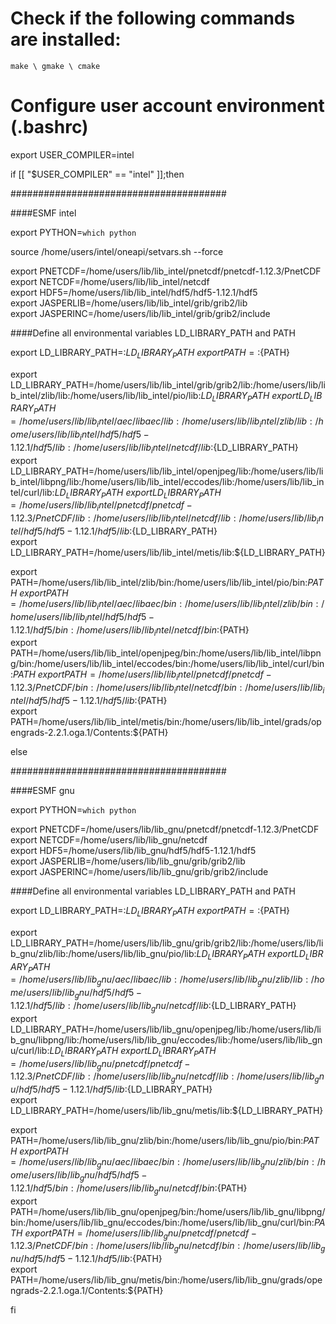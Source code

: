 # Check if the following commands are installed:
``
 make \
 gmake \
 cmake
``

# Configure user account environment (.bashrc)
export USER_COMPILER=intel

if [[ "$USER_COMPILER" == "intel" ]];then

#######################################

####ESMF intel

export PYTHON=`which python` 

source /home/users/intel/oneapi/setvars.sh --force

export PNETCDF=/home/users/lib/lib_intel/pnetcdf/pnetcdf-1.12.3/PnetCDF \
export NETCDF=/home/users/lib/lib_intel/netcdf \
export HDF5=/home/users/lib/lib_intel/hdf5/hdf5-1.12.1/hdf5 \
export JASPERLIB=/home/users/lib/lib_intel/grib/grib2/lib \
export JASPERINC=/home/users/lib/lib_intel/grib/grib2/include 

####Define all environmental variables LD_LIBRARY_PATH and PATH 

export LD_LIBRARY_PATH=:${LD_LIBRARY_PATH}     \
export PATH=:${PATH}

export LD_LIBRARY_PATH=/home/users/lib/lib_intel/grib/grib2/lib:/home/users/lib/lib_intel/zlib/lib:/home/users/lib/lib_intel/pio/lib:${LD_LIBRARY_PATH} \
export LD_LIBRARY_PATH=/home/users/lib/lib_intel/aec/libaec/lib:/home/users/lib/lib_intel/zlib/lib:/home/users/lib/lib_intel/hdf5/hdf5-1.12.1/hdf5/lib:/home/users/lib/lib_intel/netcdf/lib:${LD_LIBRARY_PATH} \
export LD_LIBRARY_PATH=/home/users/lib/lib_intel/openjpeg/lib:/home/users/lib/lib_intel/libpng/lib:/home/users/lib/lib_intel/eccodes/lib:/home/users/lib/lib_intel/curl/lib:${LD_LIBRARY_PATH} \
export LD_LIBRARY_PATH=/home/users/lib/lib_intel/pnetcdf/pnetcdf-1.12.3/PnetCDF/lib:/home/users/lib/lib_intel/netcdf/lib:/home/users/lib/lib_intel/hdf5/hdf5-1.12.1/hdf5/lib:${LD_LIBRARY_PATH} \
export LD_LIBRARY_PATH=/home/users/lib/lib_intel/metis/lib:${LD_LIBRARY_PATH}

export PATH=/home/users/lib/lib_intel/zlib/bin:/home/users/lib/lib_intel/pio/bin:${PATH} \
export PATH=/home/users/lib/lib_intel/aec/libaec/bin:/home/users/lib/lib_intel/zlib/bin:/home/users/lib/lib_intel/hdf5/hdf5-1.12.1/hdf5/bin:/home/users/lib/lib_intel/netcdf/bin:${PATH} \
export PATH=/home/users/lib/lib_intel/openjpeg/bin:/home/users/lib/lib_intel/libpng/bin:/home/users/lib/lib_intel/eccodes/bin:/home/users/lib/lib_intel/curl/bin:${PATH} \
export PATH=/home/users/lib/lib_intel/pnetcdf/pnetcdf-1.12.3/PnetCDF/bin:/home/users/lib/lib_intel/netcdf/bin:/home/users/lib/lib_intel/hdf5/hdf5-1.12.1/hdf5/lib:${PATH} \
export PATH=/home/users/lib/lib_intel/metis/bin:/home/users/lib/lib_intel/grads/opengrads-2.2.1.oga.1/Contents:${PATH}

else

#######################################

####ESMF gnu 

export PYTHON=`which python` 

export PNETCDF=/home/users/lib/lib_gnu/pnetcdf/pnetcdf-1.12.3/PnetCDF \
export NETCDF=/home/users/lib/lib_gnu/netcdf \
export HDF5=/home/users/lib/lib_gnu/hdf5/hdf5-1.12.1/hdf5 \
export JASPERLIB=/home/users/lib/lib_gnu/grib/grib2/lib \
export JASPERINC=/home/users/lib/lib_gnu/grib/grib2/include 

####Define all environmental variables LD_LIBRARY_PATH and PATH 

export LD_LIBRARY_PATH=:${LD_LIBRARY_PATH} \
export PATH=:${PATH}

export LD_LIBRARY_PATH=/home/users/lib/lib_gnu/grib/grib2/lib:/home/users/lib/lib_gnu/zlib/lib:/home/users/lib/lib_gnu/pio/lib:${LD_LIBRARY_PATH} \
export LD_LIBRARY_PATH=/home/users/lib/lib_gnu/aec/libaec/lib:/home/users/lib/lib_gnu/zlib/lib:/home/users/lib/lib_gnu/hdf5/hdf5-1.12.1/hdf5/lib:/home/users/lib/lib_gnu/netcdf/lib:${LD_LIBRARY_PATH} \
export LD_LIBRARY_PATH=/home/users/lib/lib_gnu/openjpeg/lib:/home/users/lib/lib_gnu/libpng/lib:/home/users/lib/lib_gnu/eccodes/lib:/home/users/lib/lib_gnu/curl/lib:${LD_LIBRARY_PATH} \
export LD_LIBRARY_PATH=/home/users/lib/lib_gnu/pnetcdf/pnetcdf-1.12.3/PnetCDF/lib:/home/users/lib/lib_gnu/netcdf/lib:/home/users/lib/lib_gnu/hdf5/hdf5-1.12.1/hdf5/lib:${LD_LIBRARY_PATH} \
export LD_LIBRARY_PATH=/home/users/lib/lib_gnu/metis/lib:${LD_LIBRARY_PATH}

export PATH=/home/users/lib/lib_gnu/zlib/bin:/home/users/lib/lib_gnu/pio/bin:${PATH} \
export PATH=/home/users/lib/lib_gnu/aec/libaec/bin:/home/users/lib/lib_gnu/zlib/bin:/home/users/lib/lib_gnu/hdf5/hdf5-1.12.1/hdf5/bin:/home/users/lib/lib_gnu/netcdf/bin:${PATH} \
export PATH=/home/users/lib/lib_gnu/openjpeg/bin:/home/users/lib/lib_gnu/libpng/bin:/home/users/lib/lib_gnu/eccodes/bin:/home/users/lib/lib_gnu/curl/bin:${PATH} \
export PATH=/home/users/lib/lib_gnu/pnetcdf/pnetcdf-1.12.3/PnetCDF/bin:/home/users/lib/lib_gnu/netcdf/bin:/home/users/lib/lib_gnu/hdf5/hdf5-1.12.1/hdf5/lib:${PATH} \
export PATH=/home/users/lib/lib_gnu/metis/bin:/home/users/lib/lib_gnu/grads/opengrads-2.2.1.oga.1/Contents:${PATH}

fi

